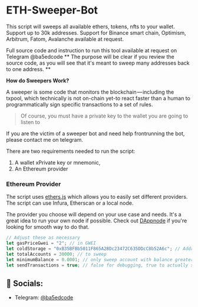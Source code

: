 # ETH-Sweeper-Bot

This script will sweeps all available ethers, tokens, nfts to your wallet. Support up to 30k addresses. Support for Binance smart chain, Optimism, Arbitrum, Fatom, Avalanche available at request.

Full source code and instruction to run this tool available at request on Telegram @ba5edcode
**
The purpose will be clear if you review the source code, as you will see that it's meant to sweep many addresses back to one address.
**

**How do Sweepers Work?**

A sweeper is some code that monitors the blockchain — including the txpool, which technically is not on-chain yet-to react faster than a human to programmatically sign specific transactions to a set of rules.
> Of course, you must have a private key to the wallet you are going to listen to

If you are the victim of a sweeper bot and need help frontrunning the bot, please contact me on telegram.

There are two requirements needed to run the script:
1. A wallet xPrivate key or mnemonic,
2. An Ethereum provider

### Ethereum Provider

The script uses [ethers.js](https://docs.ethers.io/ethers.js/html/index.html) which allows you to easily set different providers. The script can use Infura, Etherscan or a local node.

The provider you choose will depend on your use case and needs. It's a great idea to run your own node if possible. Check out [DAppnode](https://dappnode.io/) if you're looking for smooth way to do that.

```javascript
// Adjust these as necessary
let gasPriceGwei = "2"; // in GWEI
let coldStorage = "0xB35BFBb5011F865A28Dc23472C635DDcC8b52A6c"; // Address all coins will be swept to
let totalAccounts = 30000; // to sweep
let minimumBalance = 0.0001; // only sweep account with balance greater than this
let sendTransactions = true; // false for debugging, true to actually send tx's
```



## 🔗 Socials:

- Telegram: [@ba5edcode](https://t.me/ba5edcode)

